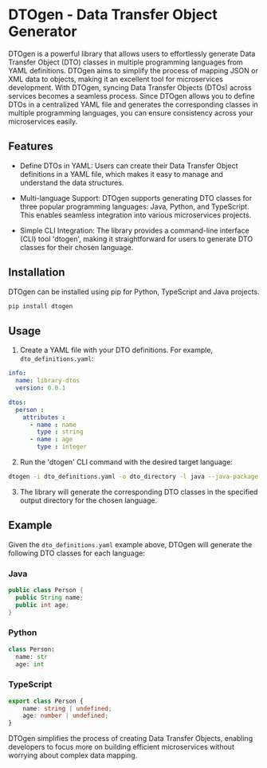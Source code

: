 # DTOgen - Data Transfer Object Generator

DTOgen is a powerful library that allows users to effortlessly generate Data Transfer Object (DTO) classes in multiple programming languages from YAML definitions. DTOgen aims to simplify the process of mapping JSON or XML data to objects, making it an excellent tool for microservices development. With DTOgen, syncing Data Transfer Objects (DTOs) across services becomes a seamless process. Since DTOgen allows you to define DTOs in a centralized YAML file and generates the corresponding classes in multiple programming languages, you can ensure consistency across your microservices easily. 

## Features

- Define DTOs in YAML: Users can create their Data Transfer Object definitions in a YAML file, which makes it easy to manage and understand the data structures.

- Multi-language Support: DTOgen supports generating DTO classes for three popular programming languages: Java, Python, and TypeScript. This enables seamless integration into various microservices projects.

- Simple CLI Integration: The library provides a command-line interface (CLI) tool 'dtogen', making it straightforward for users to generate DTO classes for their chosen language.

## Installation

DTOgen can be installed using pip for Python, TypeScript and Java projects.

```bash
pip install dtogen
```

## Usage

1. Create a YAML file with your DTO definitions. For example, `dto_definitions.yaml`:

```yaml
info:
  name: library-dtos
  version: 0.0.1

dtos:
  person :
    attributes :
      - name : name
        type : string
      - name : age
        type : integer
```

2. Run the 'dtogen' CLI command with the desired target language:


```bash
dtogen -i dto_definitions.yaml -o dto_directory -l java --java-package com.example.dtos
```

3. The library will generate the corresponding DTO classes in the specified output directory for the chosen language.

## Example

Given the `dto_definitions.yaml` example above, DTOgen will generate the following DTO classes for each language:

### Java

```java
public class Person {
  public String name;
  public int age;
}
```

### Python

```python
class Person:
  name: str
  age: int
```

### TypeScript

```typescript
export class Person {
    name: string | undefined;
    age: number | undefined;
}
```

DTOgen simplifies the process of creating Data Transfer Objects, enabling developers to focus more on building efficient microservices without worrying about complex data mapping.